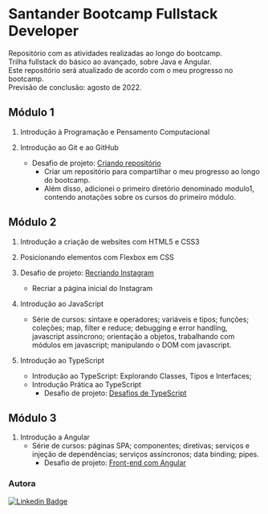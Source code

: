 # Santander Bootcamp Fullstack Developer

Repositório com as atividades realizadas ao longo do bootcamp. <br>
Trilha fullstack do básico ao avançado, sobre Java e Angular. <br>
Este repositório será atualizado de acordo com o meu progresso no bootcamp. <br>
Previsão de conclusão: agosto de 2022.

## Módulo 1

1. Introdução à Programação e Pensamento Computacional

2. Introdução ao Git e ao GitHub

    * Desafio de projeto: [Criando repositório](https://github.com/arlenesantos/Santander-Bootcamp-DIO/tree/main/modulo1) 
        - Criar um repositório para compartilhar o meu progresso ao longo do bootcamp. 
        - Além disso, adicionei o primeiro diretório denominado modulo1, contendo anotações sobre os cursos do primeiro módulo. 

## Módulo 2 

1. Introdução a criação de websites com HTML5 e CSS3

2. Posicionando elementos com Flexbox em CSS

3. Desafio de projeto: [Recriando Instagram](https://github.com/arlenesantos/Santander-Bootcamp-DIO/tree/main/modulo2/recriando-instagram) 
    * Recriar a página inicial do Instagram

4. Introdução ao JavaScript
    * Série de cursos: sintaxe e operadores; variáveis e tipos; funções; coleções; map, filter e reduce; debugging e error handling, javascript assíncrono; orientação a objetos, trabalhando com módulos em javascript; manipulando o DOM com javascript.

5. Introdução ao TypeScript
    * Introdução ao TypeScript: Explorando Classes, Tipos e Interfaces;
    * Introdução Prática ao TypeScript
        * Desafio de projeto: [Desafios de TypeScript](https://github.com/arlenesantos/Santander-Bootcamp-DIO/tree/main/modulo2/desafios-typescript) 

## Módulo 3

1. Introdução a Angular
    * Série de cursos: páginas SPA; componentes; diretivas; serviços e injeção de dependências; serviços assíncronos; data binding; pipes.
        * Desafio de projeto: [Front-end com Angular](https://github.com/arlenesantos/Santander-Bootcamp-DIO/tree/main/modulo3/desafio-bookstore)




### Autora

[![Linkedin Badge](https://img.shields.io/badge/Arlene%20Santos-0077B5?style=for-the-badge&logo=linkedin&logoColor=white&link=https://www.linkedin.com/in/arlenesantos89/)](https://www.linkedin.com/in/arlenesantos89/) 


        